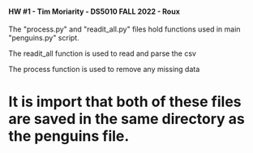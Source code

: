 #### HW #1 - Tim Moriarity - DS5010 FALL 2022 - Roux

The "process.py" and "readit_all.py" files hold functions used in main "penguins.py" script.

The readit_all function is used to read and parse the csv

The process function is used to remove any missing data

# It is import that both of these files are saved in the same directory as the penguins file.


